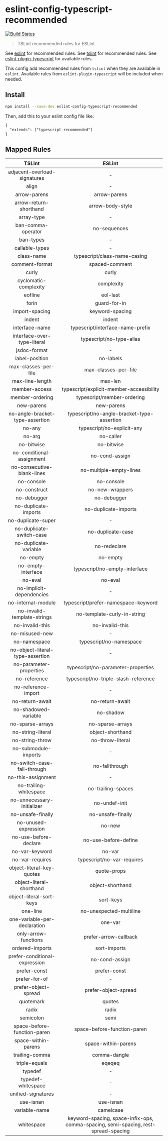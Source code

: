 # eslint-config-typescript-recommended

[![Build Status](https://img.shields.io/travis/diva-e/eslint-config-typescript-recommended.svg)](https://travis-ci.org/diva-e/eslint-config-typescript-recommended)

> TSLint recommended rules for ESLint

See [eslint](https://github.com/eslint/eslint) for recommended rules.
See [tslint](https://github.com/palantir/tslint) for recommended rules.
See [eslint-plugin-typescript](https://github.com/nzakas/eslint-plugin-typescript) for available rules.

This config add recommended rules from `tslint` when they are available in `eslint`.
Available rules from `eslint-plugin-typescript` will be included when needed.

## Install

```bash
npm install --save-dev eslint-config-typescript-recommended
```

Then, add this to your eslint config file like:

```
{
  "extends": ["typescript-recommended"]
}
```
## Mapped Rules

TSLint | ESLint
:---: | :---:
adjacent-overload-signatures | *-*
align | *-*
arrow-parens | arrow-parens
arrow-return-shorthand | arrow-body-style
array-type | *-*
ban-comma-operator | no-sequences
ban-types | *-*
callable-types | *-*
class-name | typescript/class-name-casing
comment-format | spaced-comment
curly | curly
cyclomatic-complexity | complexity
eofline | eol-last
forin | guard-for-in
import-spacing | keyword-spacing
indent | indent
interface-name | typescript/interface-name-prefix
interface-over-type-literal | typescript/no-type-alias
jsdoc-format | *-*
label-position | no-labels
max-classes-per-file | max-classes-per-file
max-line-length | max-len
member-access | typescript/explicit-member-accessibility
member-ordering | typescript/member-ordering
new-parens | new-parens
no-angle-bracket-type-assertion | typescript/no-angle-bracket-type-assertion
no-any | typescript/no-explicit-any
no-arg | no-caller
no-bitwise | no-bitwise
no-conditional-assignment | no-cond-assign
no-consecutive-blank-lines | no-multiple-empty-lines
no-console | no-console
no-construct | no-new-wrappers
no-debugger | no-debugger
no-duplicate-imports | no-duplicate-imports
no-duplicate-super | *-*
no-duplicate-switch-case | no-duplicate-case
no-duplicate-variable | no-redeclare
no-empty | no-empty
no-empty-interface | typescript/no-empty-interface
no-eval | no-eval
no-implicit-dependencies | *-*
no-internal-module | typescript/prefer-namespace-keyword
no-invalid-template-strings | no-template-curly-in-string
no-invalid-this | no-invalid-this
no-misused-new | *-*
no-namespace | typescript/no-namespace
no-object-literal-type-assertion | *-*
no-parameter-properties | typescript/no-parameter-properties
no-reference | typescript/no-triple-slash-reference
no-reference-import | *-*
no-return-await | no-return-await
no-shadowed-variable | no-shadow
no-sparse-arrays | no-sparse-arrays
no-string-literal | object-shorthand
no-string-throw | no-throw-literal
no-submodule-imports | *-*
no-switch-case-fall-through | no-fallthrough
no-this-assignment | *-*
no-trailing-whitespace | no-trailing-spaces
no-unnecessary-initializer | no-undef-init
no-unsafe-finally | no-unsafe-finally
no-unused-expression | no-new
no-use-before-declare | no-use-before-define
no-var-keyword | no-var
no-var-requires | typescript/no-var-requires
object-literal-key-quotes | quote-props
object-literal-shorthand | object-shorthand
object-literal-sort-keys | sort-keys
one-line | no-unexpected-multiline
one-variable-per-declaration | one-var
only-arrow-functions | prefer-arrow-callback
ordered-imports | sort-imports
prefer-conditional-expression | no-cond-assign
prefer-const | prefer-const
prefer-for-of | *-*
prefer-object-spread | prefer-object-spread
quotemark | quotes
radix | radix
semicolon | semi
space-before-function-paren | space-before-function-paren
space-within-parens | space-within-parens
trailing-comma | comma-dangle
triple-equals | eqeqeq
typedef | *-*
typedef-whitespace | *-*
unified-signatures | *-*
use-isnan | use-isnan
variable-name | camelcase
whitespace | keyword-spacing, space-infix-ops, comma-spacing, semi-spacing, rest-spread-spacing
